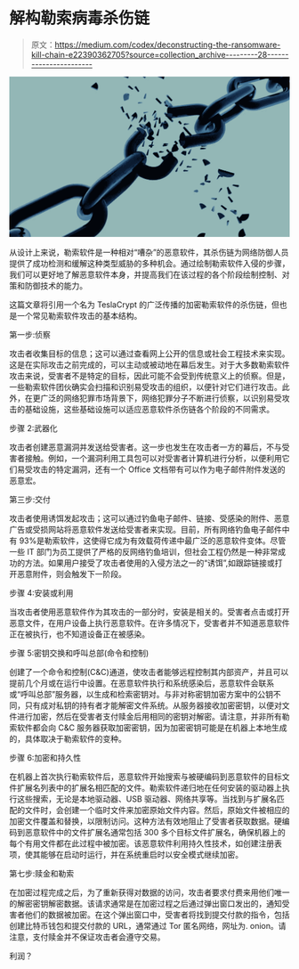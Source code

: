# 解构勒索病毒杀伤链

> 原文：<https://medium.com/codex/deconstructing-the-ransomware-kill-chain-e22390362705?source=collection_archive---------28----------------------->

![](img/3dadb90f10a5f864b5d8c1b357b80e69.png)

从设计上来说，勒索软件是一种相对“嘈杂”的恶意软件，其杀伤链为网络防御人员提供了成功检测和缓解这种类型威胁的多种机会。通过绘制勒索软件入侵的步骤，我们可以更好地了解恶意软件本身，并提高我们在该过程的各个阶段绘制控制、对策和防御技术的能力。

这篇文章将引用一个名为 TeslaCrypt 的广泛传播的加密勒索软件的杀伤链，但也是一个常见勒索软件攻击的基本结构。

第一步:侦察

攻击者收集目标的信息；这可以通过查看网上公开的信息或社会工程技术来实现。这是在实际攻击之前完成的，可以主动或被动地在幕后发生。对于大多数勒索软件攻击来说，受害者不是特定的目标，因此可能不会受到传统意义上的侦察。但是，一些勒索软件团伙确实会扫描和识别易受攻击的组织，以便针对它们进行攻击。此外，在更广泛的网络犯罪市场背景下，网络犯罪分子不断进行侦察，以识别易受攻击的基础设施，这些基础设施可以适应恶意软件杀伤链各个阶段的不同需求。

步骤 2:武器化

攻击者创建恶意漏洞并发送给受害者。这一步也发生在攻击者一方的幕后，不与受害者接触。例如，一个漏洞利用工具包可以对受害者计算机进行分析，以便利用它们易受攻击的特定漏洞，还有一个 Office 文档带有可以作为电子邮件附件发送的恶意宏。

第三步:交付

攻击者使用诱饵发起攻击；这可以通过钓鱼电子邮件、链接、受感染的附件、恶意广告或受损网站将恶意软件发送给受害者来实现。目前，所有网络钓鱼电子邮件中有 93%是勒索软件，这使得它成为有效载荷传递中最广泛的恶意软件变体。尽管一些 IT 部门为员工提供了严格的反网络钓鱼培训，但社会工程仍然是一种非常成功的方法。如果用户接受了攻击者使用的入侵方法之一的“诱饵”,如跟踪链接或打开恶意附件，则会触发下一阶段。

步骤 4:安装或利用

当攻击者使用恶意软件作为其攻击的一部分时，安装是相关的。受害者点击或打开恶意文件，在用户设备上执行恶意软件。在许多情况下，受害者并不知道恶意软件正在被执行，也不知道设备正在被感染。

步骤 5:密钥交换和呼叫总部(命令和控制)

创建了一个命令和控制(C&C)通道，使攻击者能够远程控制其内部资产，并且可以提前几个月或在运行中设置。在恶意软件执行和系统感染后，恶意软件会联系或“呼叫总部”服务器，以生成和检索密钥对。与非对称密钥加密方案中的公钥不同，只有成对私钥的持有者才能解密文件系统。从服务器接收加密密钥，以便对文件进行加密，然后在受害者支付赎金后用相同的密钥对解密。请注意，并非所有勒索软件都会向 C&C 服务器获取加密密钥，因为加密密钥可能是在机器上本地生成的，具体取决于勒索软件的变种。

步骤 6:加密和持久性

在机器上首次执行勒索软件后，恶意软件开始搜索与被硬编码到恶意软件的目标文件扩展名列表中的扩展名相匹配的文件。勒索软件递归地在任何安装的驱动器上执行这些搜索，无论是本地驱动器、USB 驱动器、网络共享等。当找到与扩展名匹配的文件时，会创建一个临时文件来加密原始文件内容。然后，原始文件被相应的加密文件覆盖和替换，以限制访问。这种方法有效地阻止了受害者获取数据。硬编码到恶意软件中的文件扩展名通常包括 300 多个目标文件扩展名，确保机器上的每个有用文件都在此过程中被加密。该恶意软件利用持久性技术，如创建注册表项，使其能够在启动时运行，并在系统重启时以安全模式继续加密。

第七步:赎金和勒索

在加密过程完成之后，为了重新获得对数据的访问，攻击者要求付费来用他们唯一的解密密钥解密数据。该请求通常是在加密过程之后通过弹出窗口发出的，通知受害者他们的数据被加密。在这个弹出窗口中，受害者将找到提交付款的指令，包括创建比特币钱包和提交付款的 URL，通常通过 Tor 匿名网络，网址为. onion。请注意，支付赎金并不保证攻击者会遵守交易。

利润？